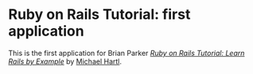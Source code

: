 # Ruby on Rails Tutorial: first application

This is the first application for Brian Parker
[*Ruby on Rails Tutorial: Learn Rails by Example*](http://railstutorial.org/)
by [Michael Hartl](http://michaelhartl.com/).